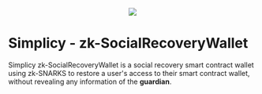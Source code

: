 <p align="center"><img src="width="280px""</p>

# Simplicy - zk-SocialRecoveryWallet
Simplicy zk-SocialRecoveryWallet is a social recovery smart contract wallet using zk-SNARKS to restore a user's access to their smart contract wallet, without revealing any information of the **guardian**.